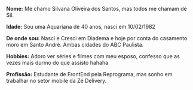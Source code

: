 **Nome:** Me chamo Silvana Oliveira dos Santos, mas todos me chamam de Sil.

**Idade:** Sou uma Aquariana de 40 anos, nasci em 10/02/1982

**De onde sou:** Nasci e Cresci em Diadema e hoje por conta do casamento moro em Santo André. Ambas cidades do ABC Paulista.

**Hobbies:** Adoro ver séries e filmes com meu esposo, confesso que as vezes mais durmo do que assisto hahaha

**Profissão:** Estudante de FrontEnd pela Reprograma, mas sonho em trabalhar no setor mobile da Zé Delivery.

